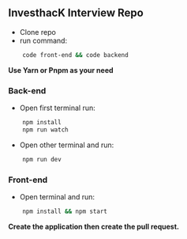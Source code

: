 ## InvesthacK Interview Repo

-   Clone repo
-   run command:

```bash
	code front-end && code backend
```

**Use Yarn or Pnpm as your need**

### Back-end

-   Open first terminal run:

```bash
	npm install
	npm run watch
```

-   Open other terminal and run:

```bash
	npm run dev
```

### Front-end

-   Open terminal and run:

```bash
	npm install && npm start
```

**Create the application then create the pull request.**
